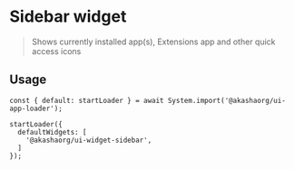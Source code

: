 # Sidebar widget

> Shows currently installed app(s), Extensions app and other quick access icons

## Usage

```tsx
const { default: startLoader } = await System.import('@akashaorg/ui-app-loader');

startLoader({
  defaultWidgets: [
    '@akashaorg/ui-widget-sidebar',
  ]
});

```
